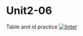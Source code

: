 # Unit2-06
Table and id practice
[![linter](https://github.com/Emily-Jette/Unit2-06/workflows/linter/badge.svg)](https://github.com/marketplace/actions/super-linter)
